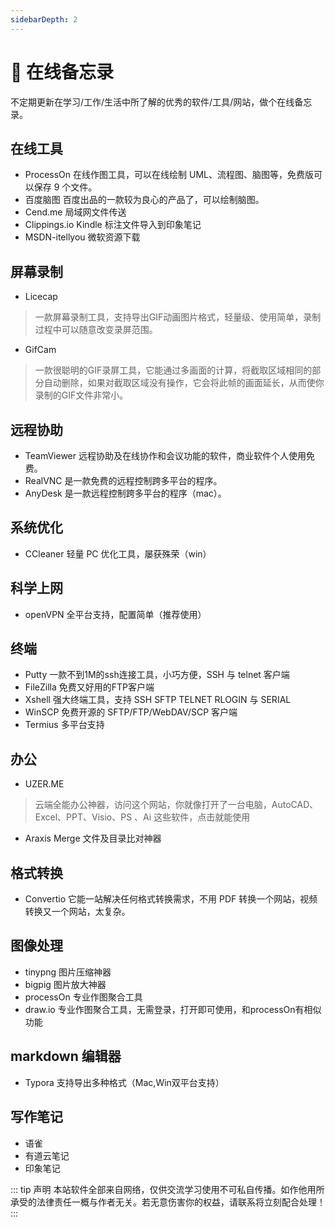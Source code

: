 ```yaml
---
sidebarDepth: 2
---
```


# :strawberry: 在线备忘录
不定期更新在学习/工作/生活中所了解的优秀的软件/工具/网站，做个在线备忘录。

## 在线工具

- ProcessOn 在线作图工具，可以在线绘制 UML、流程图、脑图等，免费版可以保存 9 个文件。
- 百度脑图 百度出品的一款较为良心的产品了，可以绘制脑图。
- Cend.me 局域网文件传送
- Clippings.io Kindle 标注文件导入到印象笔记
- MSDN-itellyou 微软资源下载

## 屏幕录制


- Licecap
>一款屏幕录制工具，支持导出GIF动画图片格式，轻量级、使用简单，录制过程中可以随意改变录屏范围。

- GifCam
>一款很聪明的GIF录屏工具，它能通过多画面的计算，将截取区域相同的部分自动删除，如果对截取区域没有操作，它会将此帧的画面延长，从而使你录制的GIF文件非常小。

## 远程协助

- TeamViewer 远程协助及在线协作和会议功能的软件，商业软件个人使用免费。
- RealVNC 是一款免费的远程控制跨多平台的程序。
- AnyDesk 是一款远程控制跨多平台的程序（mac）。

## 系统优化

- CCleaner 轻量 PC 优化工具，屡获殊荣（win）

## 科学上网

- openVPN 全平台支持，配置简单（推荐使用）

## 终端

- Putty 一款不到1M的ssh连接工具，小巧方便，SSH 与 telnet 客户端
- FileZilla 免费又好用的FTP客户端
- Xshell 强大终端工具，支持 SSH SFTP TELNET RLOGIN 与 SERIAL
- WinSCP 免费开源的 SFTP/FTP/WebDAV/SCP 客户端
- Termius 多平台支持

## 办公

- UZER.ME
>云端全能办公神器，访问这个网站，你就像打开了一台电脑，AutoCAD、Excel、PPT、Visio、PS 、Ai 这些软件，点击就能使用

- Araxis Merge 文件及目录比对神器

## 格式转换

- Convertio 它能一站解决任何格式转换需求，不用 PDF 转换一个网站，视频转换又一个网站，太复杂。

## 图像处理

- tinypng 图片压缩神器
- bigpig 图片放大神器
- processOn 专业作图聚合工具
- draw.io 专业作图聚合工具，无需登录，打开即可使用，和processOn有相似功能

## markdown 编辑器
- Typora 支持导出多种格式（Mac,Win双平台支持）

## 写作笔记
- 语雀
- 有道云笔记
- 印象笔记


::: tip 声明 
本站软件全部来自网络，仅供交流学习使用不可私自传播。如作他用所承受的法律责任一概与作者无关。若无意伤害你的权益，请联系将立刻配合处理！
:::
